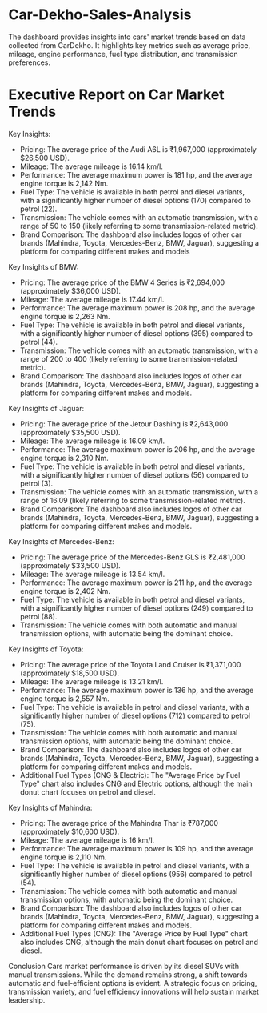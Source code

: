 # Car-Dekho-Sales-Analysis
The dashboard provides insights into  cars' market trends based on data  collected from CarDekho. It highlights key metrics such as average price, mileage,  engine performance, fuel type distribution, and transmission preferences. 

# Executive Report on Car Market Trends

Key Insights: 
- Pricing: The average price of the Audi A6L is ₹1,967,000 (approximately $26,500 USD). 
- Mileage: The average mileage is 16.14 km/l. 
- Performance: The average maximum power is 181 hp, and the average engine torque is 2,142 Nm. 
- Fuel Type: The vehicle is available in both petrol and diesel variants, with a significantly higher number of diesel options (170) compared to petrol (22). 
- Transmission: The vehicle comes with an automatic transmission, with a range of 50 to 150 (likely referring to some transmission-related metric). 
- Brand Comparison: The dashboard also includes logos of other car brands (Mahindra, Toyota, Mercedes-Benz, BMW, Jaguar), suggesting a platform for comparing different makes and models 

Key Insights of BMW: 
- Pricing: The average price of the BMW 4 Series is ₹2,694,000 (approximately $36,000 USD). 
- Mileage: The average mileage is 17.44 km/l. 
- Performance: The average maximum power is 208 hp, and the average engine torque is 2,263 Nm. 
- Fuel Type: The vehicle is available in both petrol and diesel variants, with a significantly higher number of diesel options (395) compared to petrol (44). 
- Transmission: The vehicle comes with an automatic transmission, with a range of 200 to 400 (likely referring to some transmission-related metric). 
- Brand Comparison: The dashboard also includes logos of other car brands (Mahindra, Toyota, Mercedes-Benz, BMW, Jaguar), suggesting a platform for comparing different makes and models. 

Key Insights of Jaguar: 
- Pricing: The average price of the Jetour Dashing is ₹2,643,000 (approximately $35,500 USD).  
- Mileage: The average mileage is 16.09 km/l. 
- Performance: The average maximum power is 206 hp, and the average engine torque is 2,310 Nm. 
- Fuel Type: The vehicle is available in both petrol and diesel variants, with a significantly higher number of diesel options (56) compared to petrol (3). 
- Transmission: The vehicle comes with an automatic transmission, with a range of 16.09 (likely referring to some transmission-related metric). 
- Brand Comparison: The dashboard also includes logos of other car brands (Mahindra, Toyota, Mercedes-Benz, BMW, Jaguar), suggesting a platform for comparing different makes and models. 

Key Insights of Mercedes-Benz: 
- Pricing: The average price of the Mercedes-Benz GLS is ₹2,481,000 (approximately $33,500 USD). 
- Mileage: The average mileage is 13.54 km/l. 
- Performance: The average maximum power is 211 hp, and the average engine torque is 2,402 Nm. 
- Fuel Type: The vehicle is available in both petrol and diesel variants, with a significantly higher number of diesel options (249) compared to petrol (88). 
- Transmission: The vehicle comes with both automatic and manual transmission options, with automatic being the dominant choice. 

Key Insights of Toyota: 
- Pricing: The average price of the Toyota Land Cruiser is ₹1,371,000 (approximately $18,500 USD). 
- Mileage: The average mileage is 13.21 km/l. 
- Performance: The average maximum power is 136 hp, and the average engine torque is 2,557 Nm. 
- Fuel Type: The vehicle is available in petrol and diesel variants, with a significantly higher number of diesel options (712) compared to petrol (75). 
- Transmission: The vehicle comes with both automatic and manual transmission options, with automatic being the dominant choice. 
- Brand Comparison: The dashboard also includes logos of other car brands (Mahindra, Toyota, Mercedes-Benz, BMW, Jaguar), suggesting a platform for comparing different makes and models. 
- Additional Fuel Types (CNG & Electric): The "Average Price by Fuel Type" chart also includes CNG and Electric options, although the main donut chart focuses on petrol and diesel. 

Key Insights of Mahindra: 
- Pricing: The average price of the Mahindra Thar is ₹787,000 (approximately $10,600 USD). 
- Mileage: The average mileage is 16 km/l. 
- Performance: The average maximum power is 109 hp, and the average engine torque is 2,110 Nm. 
- Fuel Type: The vehicle is available in petrol and diesel variants, with a significantly higher number of diesel options (956) compared to petrol (54). 
- Transmission: The vehicle comes with both automatic and manual transmission options, with automatic being the dominant choice. 
- Brand Comparison: The dashboard also includes logos of other car brands (Mahindra, Toyota, Mercedes-Benz, BMW, Jaguar), suggesting a platform for comparing different makes and models. 
- Additional Fuel Types (CNG): The "Average Price by Fuel Type" chart also includes CNG, although the main donut chart focuses on petrol and diesel. 

Conclusion 
Cars market performance is driven by its diesel SUVs with manual transmissions. 
While the demand remains strong, a shift towards automatic and fuel-efficient options 
is evident. A strategic focus on pricing, transmission variety, and fuel efficiency 
innovations will help sustain market leadership.
